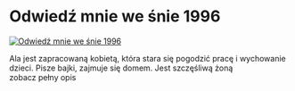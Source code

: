 Odwiedź mnie we śnie 1996 
=============
[![Odwiedź mnie we śnie 1996 ](http://vidos.pl/images/player.gif)](http://vidos.pl/odwiedz-mnie-we-snie-1996)

 Ala jest zapracowaną kobietą, która stara się pogodzić pracę i wychowanie dzieci. Pisze bajki, zajmuje się domem. Jest szczęśliwą żoną zobacz pełny opis
